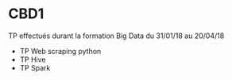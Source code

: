 # CBD1

TP effectués durant la formation Big Data du 31/01/18 au 20/04/18

* TP Web scraping python
* TP Hive
* TP Spark



